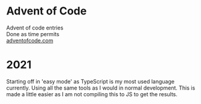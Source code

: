 # Advent of Code

Advent of code entries<br />
Done as time permits<br />
<a href="https://adventofcode.com">adventofcode.com</a>

# 2021

Starting off in 'easy mode' as TypeScript is my most used language currently.
Using all the same tools as I would in normal development.
This is made a little easier as I am not compiling this to JS to get the results.
